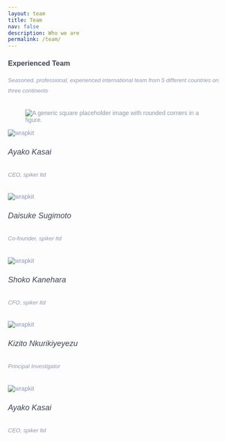 ```yaml
---
layout: team
title: Team
nav: false
description: Who we are
permalink: /team/
---
```

<!-- https://jsfiddle.net/wrappixel/hpcqbxd8/ -->

<style type="text/css">
  @import url(//fonts.googleapis.com/css?family=Montserrat:300,500);
.team4 {
  font-family: "Montserrat", sans-serif;
	color: #8d97ad;
  font-weight: 300;
}

.team4 h1, .team4 h2, .team4 h3, .team4 h4, .team4 h5, .team4 h6 {
  color: #3e4555;
}

.team4 .font-weight-medium {
	font-weight: 500;
}

.team4 h5 {
    line-height: 22px;
    font-size: 18px;
}

.team4 .subtitle {
    color: #8d97ad;
    line-height: 24px;
		font-size: 13px;
}

.team4 ul li a {
  color: #8d97ad;
  padding-right: 15px;
  -webkit-transition: 0.1s ease-in;
  -o-transition: 0.1s ease-in;
  transition: 0.1s ease-in;
}

.team4 ul li a:hover {
  -webkit-transform: translate3d(0px, -5px, 0px);
  transform: translate3d(0px, -5px, 0px);
	color: #316ce8;
}
</style>

<div class="py-5 team4">
  <div class="container">
    <div class="row justify-content-center mb-4">
      <div class="col-md-7 text-center">
        <h3 class="mb-3">Experienced Team</h3>
        <h6 class="subtitle">Seasoned, professional, experienced international team from 5 different countries on three continents</h6>
      </div>
<figure class="figure">
  <img src="{{site.url}}{{ site.baseurl}}/static_files/people/team-members.png" class="figure-img img-fluid rounded" alt="A generic square placeholder image with rounded corners in a figure.">
</figure>
    </div>
    <div class="row">
      <!-- column  -->
      <div class="col-lg-3 mb-4">
        <!-- Row -->
        <div class="row">
          <div class="col-md-12">
             <img src="{{site.url}}{{ site.baseurl}}/static_files/people/ayako.jpeg" 
            alt="wrapkit" class="img-fluid rounded-circle" />
          </div>
          <div class="col-md-12 text-center">
            <div class="pt-2">
              <h5 class="mt-4 font-weight-medium mb-0">Ayako Kasai</h5>
              <h6 class="subtitle mb-3">CEO, spiker ltd</h6>
            </div>
          </div>
        </div>
        <!-- Row -->
      </div>
      <!-- column  -->
      <!-- column  -->
      <div class="col-lg-3 mb-4">
        <!-- Row -->
        <div class="row">
          <div class="col-md-12">
            <img src="{{site.url}}{{ site.baseurl}}/static_files/people/ayako.jpeg" alt="wrapkit" class="img-fluid rounded-circle" />
          </div>
          <div class="col-md-12 text-center">
            <div class="pt-2">
              <h5 class="mt-4 font-weight-medium mb-0">Daisuke Sugimoto</h5>
              <h6 class="subtitle mb-3">Co-founder, spiker ltd</h6>
            </div>
          </div>
        </div>
        <!-- Row -->
      </div>
      <!-- column  -->
      <!-- column  -->
      <div class="col-lg-3 mb-4">
        <!-- Row -->
        <div class="row">
          <div class="col-md-12">
            <img src="{{site.url}}{{ site.baseurl}}/static_files/people/ayako.jpeg" alt="wrapkit" class="img-fluid rounded-circle" />
          </div>
          <div class="col-md-12 text-center">
            <div class="pt-2">
              <h5 class="mt-4 font-weight-medium mb-0">Shoko Kanehara</h5>
              <h6 class="subtitle mb-3">CFO, spiker ltd</h6>
            </div>
          </div>
        </div>
        <!-- Row -->
      </div>
      <!-- column  -->
      <!-- column  -->
      <div class="col-lg-3 mb-4">
        <!-- Row -->
        <div class="row">
          <div class="col-md-12">
            <img src="{{site.url}}{{ site.baseurl}}/static_files/people/kizito.jpg" alt="wrapkit" class="img-fluid rounded-circle" />
          </div>
          <div class="col-md-12 text-center">
            <div class="pt-2">
              <h5 class="mt-4 font-weight-medium mb-0">Kizito Nkurikiyeyezu</h5>
              <h6 class="subtitle mb-3">Principal Investigator</h6>
            </div>
          </div>
        </div>
        <!-- Row -->
         <!-- Row -->
        <div class="row">
          <div class="col-md-12">
             <img src="{{site.url}}{{ site.baseurl}}/static_files/people/ayako.jpeg" 
            alt="wrapkit" class="img-fluid rounded-circle" />
          </div>
          <div class="col-md-12 text-center">
            <div class="pt-2">
              <h5 class="mt-4 font-weight-medium mb-0">Ayako Kasai</h5>
              <h6 class="subtitle mb-3">CEO, spiker ltd</h6>
            </div>
          </div>
        </div>
        <!-- Row -->
      </div>
    </div>
  </div>
</div>
